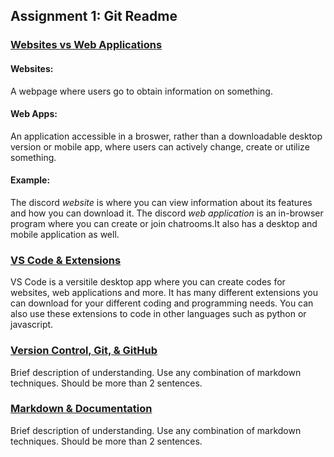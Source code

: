 ## Assignment 1: Git Readme

### <ins>Websites vs Web Applications</ins>

#### **Websites:**

A webpage where users go to obtain information on something.

#### **Web Apps:**

An application accessible in a broswer, rather than a downloadable desktop version or mobile app, where users can actively change, create or utilize something.

#### **Example:**

The discord _website_ is where you can view information about its features and how you can download it. The discord _web application_ is an in-browser program where you can create or join chatrooms.It also has a desktop and mobile application as well.

### <ins>VS Code & Extensions </ins>

VS Code is a versitile desktop app where you can create codes for websites, web applications and more. It has many different extensions you can download for your different coding and programming needs. You can also use these extensions to code in other languages such as python or javascript.

### <ins>Version Control, Git, & GitHub</ins>

Brief description of understanding. Use any combination of markdown techniques. Should be more than 2 sentences.

### <ins>Markdown & Documentation</ins>

Brief description of understanding. Use any combination of markdown techniques. Should be more than 2 sentences.

